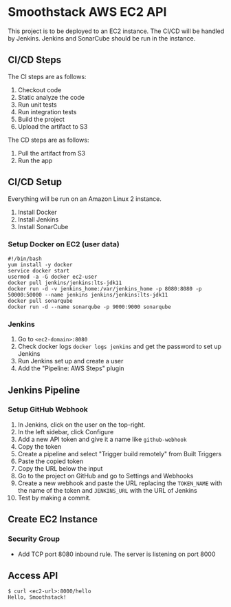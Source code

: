 # Smoothstack AWS EC2 API

This project is to be deployed to an EC2 instance. The CI/CD will be handled by Jenkins.
Jenkins and SonarCube should be run in the instance.


## CI/CD Steps

The CI steps are as follows:

1. Checkout code
2. Static analyze the code
3. Run unit tests
4. Run integration tests
5. Build the project
6. Upload the artifact to S3

The CD steps are as follows:

1. Pull the artifact from S3
2. Run the app
   

## CI/CD Setup

Everything will be run on an Amazon Linux 2 instance.

1. Install Docker
2. Install Jenkins
3. Install SonarCube

### Setup Docker on EC2 (user data)

```shell
#!/bin/bash
yum install -y docker
service docker start
usermod -a -G docker ec2-user
docker pull jenkins/jenkins:lts-jdk11
docker run -d -v jenkins_home:/var/jenkins_home -p 8080:8080 -p 50000:50000 --name jenkins jenkins/jenkins:lts-jdk11
docker pull sonarqube
docker run -d --name sonarqube -p 9000:9000 sonarqube
```

### Jenkins

1. Go to `<ec2-domain>:8080`
2. Check docker logs `docker logs jenkins` and get the password to set up Jenkins
3. Run Jenkins set up and create a user
4. Add the "Pipeline: AWS Steps" plugin

## Jenkins Pipeline

### Setup GitHub Webhook

1. In Jenkins, click on the user on the top-right.
2. In the left sidebar, click Configure
3. Add a new API token and give it a name like `github-webhook`
4. Copy the token
5. Create a pipeline and select "Trigger build remotely" from Built Triggers
6. Paste the copied token
7. Copy the URL below the input
8. Go to the project on GitHub and go to Settings and Webhooks
9. Create a new webhook and paste the URL replacing the `TOKEN_NAME` with the
   name of the token and `JENKINS_URL` with the URL of Jenkins
10. Test by making a commit.

## Create EC2 Instance

### Security Group

* Add TCP port 8080 inbound rule. The server is listening on port 8000

## Access API

```shell
$ curl <ec2-url>:8000/hello
Hello, Smoothstack!
```
